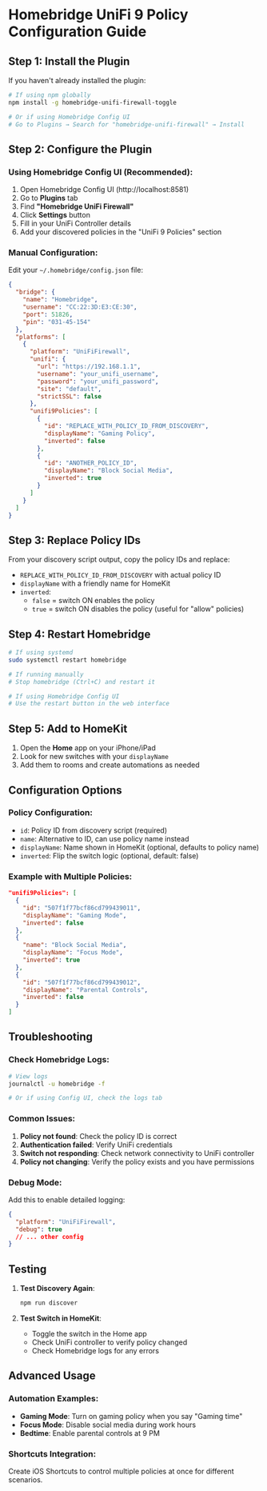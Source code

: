 # Homebridge UniFi 9 Policy Configuration Guide

## Step 1: Install the Plugin

If you haven't already installed the plugin:

```bash
# If using npm globally
npm install -g homebridge-unifi-firewall-toggle

# Or if using Homebridge Config UI
# Go to Plugins → Search for "homebridge-unifi-firewall" → Install
```

## Step 2: Configure the Plugin

### Using Homebridge Config UI (Recommended):

1. Open Homebridge Config UI (http://localhost:8581)
2. Go to **Plugins** tab
3. Find **"Homebridge UniFi Firewall"**
4. Click **Settings** button
5. Fill in your UniFi Controller details
6. Add your discovered policies in the "UniFi 9 Policies" section

### Manual Configuration:

Edit your `~/.homebridge/config.json` file:

```json
{
  "bridge": {
    "name": "Homebridge",
    "username": "CC:22:3D:E3:CE:30",
    "port": 51826,
    "pin": "031-45-154"
  },
  "platforms": [
    {
      "platform": "UniFiFirewall",
      "unifi": {
        "url": "https://192.168.1.1",
        "username": "your_unifi_username",
        "password": "your_unifi_password",
        "site": "default",
        "strictSSL": false
      },
      "unifi9Policies": [
        {
          "id": "REPLACE_WITH_POLICY_ID_FROM_DISCOVERY",
          "displayName": "Gaming Policy",
          "inverted": false
        },
        {
          "id": "ANOTHER_POLICY_ID",
          "displayName": "Block Social Media",
          "inverted": true
        }
      ]
    }
  ]
}
```

## Step 3: Replace Policy IDs

From your discovery script output, copy the policy IDs and replace:

- `REPLACE_WITH_POLICY_ID_FROM_DISCOVERY` with actual policy ID
- `displayName` with a friendly name for HomeKit
- `inverted`:
  - `false` = switch ON enables the policy
  - `true` = switch ON disables the policy (useful for "allow" policies)

## Step 4: Restart Homebridge

```bash
# If using systemd
sudo systemctl restart homebridge

# If running manually
# Stop homebridge (Ctrl+C) and restart it

# If using Homebridge Config UI
# Use the restart button in the web interface
```

## Step 5: Add to HomeKit

1. Open the **Home** app on your iPhone/iPad
2. Look for new switches with your `displayName`
3. Add them to rooms and create automations as needed

## Configuration Options

### Policy Configuration:

- `id`: Policy ID from discovery script (required)
- `name`: Alternative to ID, can use policy name instead
- `displayName`: Name shown in HomeKit (optional, defaults to policy name)
- `inverted`: Flip the switch logic (optional, default: false)

### Example with Multiple Policies:

```json
"unifi9Policies": [
  {
    "id": "507f1f77bcf86cd799439011",
    "displayName": "Gaming Mode",
    "inverted": false
  },
  {
    "name": "Block Social Media",
    "displayName": "Focus Mode",
    "inverted": true
  },
  {
    "id": "507f1f77bcf86cd799439012",
    "displayName": "Parental Controls",
    "inverted": false
  }
]
```

## Troubleshooting

### Check Homebridge Logs:

```bash
# View logs
journalctl -u homebridge -f

# Or if using Config UI, check the logs tab
```

### Common Issues:

1. **Policy not found**: Check the policy ID is correct
2. **Authentication failed**: Verify UniFi credentials
3. **Switch not responding**: Check network connectivity to UniFi controller
4. **Policy not changing**: Verify the policy exists and you have permissions

### Debug Mode:

Add this to enable detailed logging:

```json
{
  "platform": "UniFiFirewall",
  "debug": true
  // ... other config
}
```

## Testing

1. **Test Discovery Again**:

   ```bash
   npm run discover
   ```

2. **Test Switch in HomeKit**:
   - Toggle the switch in the Home app
   - Check UniFi controller to verify policy changed
   - Check Homebridge logs for any errors

## Advanced Usage

### Automation Examples:

- **Gaming Mode**: Turn on gaming policy when you say "Gaming time"
- **Focus Mode**: Disable social media during work hours
- **Bedtime**: Enable parental controls at 9 PM

### Shortcuts Integration:

Create iOS Shortcuts to control multiple policies at once for different scenarios.
